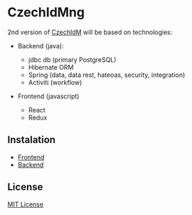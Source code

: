 # CzechIdMng

2nd version of [CzechIdM](http://www.czechidm.com/) will be based on technologies:
* Backend (java):
  * jdbc db (primary PostgreSQL)
  * Hibernate ORM
  * Spring (data, data rest, hateoas, security, integration)
  * Activiti (workflow)

* Frontend (javascript)
  * React
  * Redux


## Instalation

* [Frontend](./frontend/README.md)
* [Backend](./backend/README.md)

## License

[MIT License](./LICENSE)
